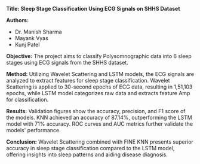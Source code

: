 **Title: Sleep Stage Classification Using ECG Signals on SHHS Dataset**

**Authors:**
- Dr. Manish Sharma
- Mayank Vyas
- Kunj Patel

**Objective:**
The project aims to classify Polysomnographic data into 6 sleep stages using ECG signals from the SHHS dataset.

**Method:**
Utilizing Wavelet Scattering and LSTM models, the ECG signals are analyzed to extract features for sleep stage classification. Wavelet Scattering is applied to 30-second epochs of ECG data, resulting in 1,51,103 epochs, while LSTM model categorizes raw data and extracts feature Amp for classification.

**Results:**
Validation figures show the accuracy, precision, and F1 score of the models. KNN achieved an accuracy of 87.14%, outperforming the LSTM model with 71% accuracy. ROC curves and AUC metrics further validate the models' performance.

**Conclusion:**
Wavelet Scattering combined with FINE KNN presents superior accuracy in sleep stage classification compared to the LSTM model, offering insights into sleep patterns and aiding disease diagnosis.